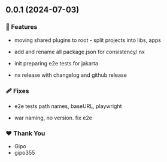 ## 0.0.1 (2024-07-03)


### 🚀 Features

- moving shared plugins to root - split projects into libs, apps

- add and rename all package.json for consistency/ nx

- init preparing e2e tests for jakarta

- nx release with changelog and github release


### 🩹 Fixes

- e2e tests path names, baseURL, playwright

- war naming, no version. fix e2e


### ❤️  Thank You

- Gipo
- gipo355